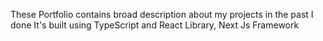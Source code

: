 These Portfolio contains broad description about my projects in the past I done
It's built using TypeScript and React Library, Next Js Framework

